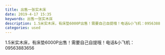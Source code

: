 ```yaml
---
title: 出售一张实木床
date: 2019-4-17 15:35
keywords: 出售一张实木床
description: 1.5米实木床，有床垫6000P出售！需要自己自提哦！电话&小飞机：09563883656
categories: used
---
```

<td class="t_f" id="postmessage_3529072">

1.5米实木床，有床垫6000P出售！需要自己自提哦！电话&amp;小飞机：09563883656<br/>
<img alt="" border="0" class="zoom" data-cf-modified-c15192700823c3c48cbe786a-="" file="http://www.flw.ph/data/appbyme/upload/image/201904/17/RRPdgp61mWea.jpg" id="aimg_Bt790" lazyloadthumb="1" onclick="" onmouseover="" src="http://www.flw.ph/data/appbyme/upload/image/201904/17/RRPdgp61mWea.jpg"/><br/>
<br/>
<img alt="" border="0" class="zoom" data-cf-modified-c15192700823c3c48cbe786a-="" file="http://www.flw.ph/data/appbyme/upload/image/201904/17/XPEkxhwF3Abk.jpg" id="aimg_ZEN1o" lazyloadthumb="1" onclick="" onmouseover="" src="http://www.flw.ph/data/appbyme/upload/image/201904/17/XPEkxhwF3Abk.jpg"/><br/>
<br/>
<img alt="" border="0" class="zoom" data-cf-modified-c15192700823c3c48cbe786a-="" file="http://www.flw.ph/data/appbyme/upload/image/201904/17/yK7gmSK1ageK.jpg" id="aimg_jDSlZ" lazyloadthumb="1" onclick="" onmouseover="" src="http://www.flw.ph/data/appbyme/upload/image/201904/17/yK7gmSK1ageK.jpg"/><br/>
<br/>
</td>
